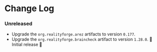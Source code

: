 # Change Log

### Unreleased

* Upgrade the `org.realityforge.arez` artifacts to version `0.177`.
* Upgrade the `org.realityforge.braincheck` artifact to version `1.28.0`.
 ‎🎉 Initial release ‎🎉
